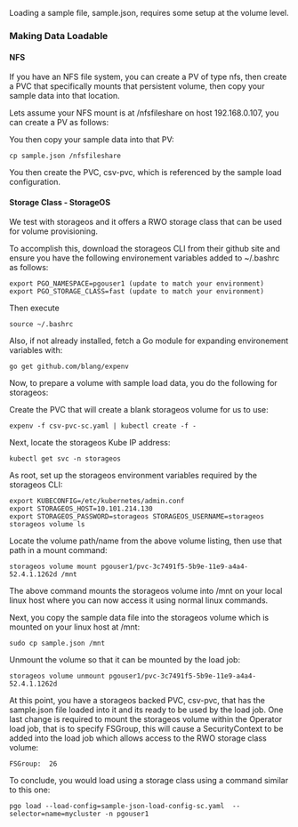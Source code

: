 

Loading a sample file, sample.json, requires some setup
at the volume level.

### Making Data Loadable 

#### NFS

If you have an NFS file system, you can create a PV
of type nfs, then create a PVC that specifically mounts
that persistent volume, then copy your sample data into
that location.

Lets assume your NFS mount is at /nfsfileshare on host 192.168.0.107, you can
create a PV as follows:


You then copy your sample data into that PV:

	cp sample.json /nfsfileshare

You then create the PVC, csv-pvc, which is referenced by
the sample load configuration.


#### Storage Class - StorageOS

We test with storageos and it offers a RWO storage class
that can be used for volume provisioning.

To accomplish this, download the storageos CLI from 
their github site and ensure you have the following environement 
variables added to ~/.bashrc as follows:

	export PGO_NAMESPACE=pgouser1 (update to match your environment)
	export PGO_STORAGE_CLASS=fast (update to match your environment)

Then execute

	source ~/.bashrc

Also, if not already installed, fetch a Go module for expanding environement 
variables with:

	go get github.com/blang/expenv

Now, to prepare a volume with sample load data, you do the following
for storageos:

Create the PVC that will create a blank storageos volume
for us to use:

    expenv -f csv-pvc-sc.yaml | kubectl create -f -

Next, locate the storageos Kube IP address:

    kubectl get svc -n storageos

As root, set up the storageos environment variables required by the
storageos CLI:

    export KUBECONFIG=/etc/kubernetes/admin.conf
    export STORAGEOS_HOST=10.101.214.130
    export STORAGEOS_PASSWORD=storageos STORAGEOS_USERNAME=storageos
    storageos volume ls

Locate the volume path/name from the above volume listing, then use
that path in a mount command:

    storageos volume mount pgouser1/pvc-3c7491f5-5b9e-11e9-a4a4-52.4.1.1262d /mnt

The above command mounts the storageos volume into /mnt on your local
linux host where you can now access it using normal linux commands.

Next, you copy the sample data file into the storageos volume
which is mounted on your linux host at /mnt:

    sudo cp sample.json /mnt

Unmount the volume so that it can be mounted by the load job:

    storageos volume unmount pgouser1/pvc-3c7491f5-5b9e-11e9-a4a4-52.4.1.1262d

At this point, you have a storageos backed PVC, csv-pvc, that has
the sample.json file loaded into it and its ready to be used
by the load job.   One last change is required to mount the storageos
volume within the Operator load job, that is to specify FSGroup, this
will cause a SecurityContext to be added into the load job which allows
access to the RWO storage class volume:

    FSGroup:  26

To conclude, you would load using a storage class using a command similar
to this one:

    pgo load --load-config=sample-json-load-config-sc.yaml  --selector=name=mycluster -n pgouser1

